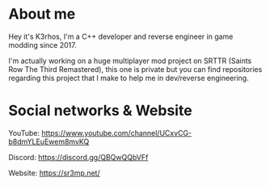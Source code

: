 # About me

Hey it's K3rhos, I'm a C++ developer and reverse engineer in game modding since 2017.

I'm actually working on a huge multiplayer mod project on SRTTR (Saints Row The Third Remastered), this one is private but you can find repositories regarding this project that I make to help me in dev/reverse engineering.

# Social networks & Website

YouTube: https://www.youtube.com/channel/UCxvCG-b8dmYLEuEwem8mvKQ

Discord: https://discord.gg/QBQwQQbVFf

Website: https://sr3mp.net/
